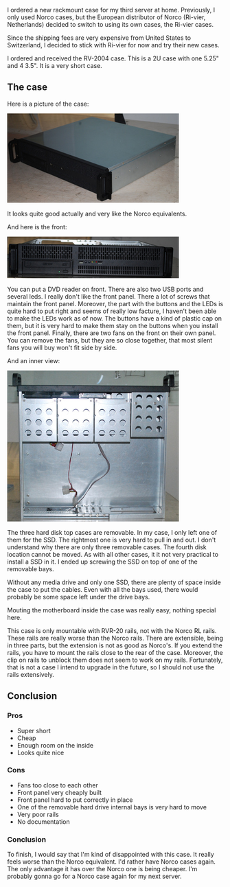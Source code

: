 I ordered a new rackmount case for my third server at home. Previously, I only used Norco cases, but the European distributor of Norco (Ri-vier, Netherlands) decided to switch to using its own cases, the Ri-vier cases. 

Since the shipping fees are very expensive from United States to Switzerland, I decided to stick with Ri-vier for now and try their new cases. 

I ordered and received the RV-2004 case. This is a 2U case with one 5.25" and 4 3.5". It is a very short case. 

## The case

Here is a picture of the case: 

![RV-2004 case](/images/RVS-2004_1_LRG.jpg)

It looks quite good actually and very like the Norco equivalents. 

And here is the front: 

![RV-2004 case front view](/images/RVS-2004_4_LRG.jpg)

You can put a DVD reader on front. There are also two USB ports and several leds. I really don't like the front panel. There a lot of screws that maintain the front panel. Moreover, the part with the buttons and the LEDs is quite hard to put right and seems of really low facture, I haven't been able to make the LEDs work as of now. The buttons have a kind of plastic cap on them, but it is very hard to make them stay on the buttons when you install the front panel. Finally, there are two fans on the front on their own panel. You can remove the fans, but they are so close together, that most silent fans you will buy won't fit side by side. 

And an inner view: 

![RV-2004 case inner view](/images/RVS-2004_7_LRG.jpg)

The three hard disk top cases are removable. In my case, I only left one of them for the SSD. The rightmost one is very hard to pull in and out. I don't understand why there are only three removable cases. The fourth disk location cannot be moved. As with all other cases, it it not very practical to install a SSD in it. I ended up screwing the SSD on top of one of the removable bays. 

Without any media drive and only one SSD, there are plenty of space inside the case to put the cables. Even with all the bays used, there would probably be some space left under the drive bays. 

Mouting the motherboard inside the case was really easy, nothing special here. 

This case is only mountable with RVR-20 rails, not with the Norco RL rails. These rails are really worse than the Norco rails. There are extensible, being in three parts, but the extension is not as good as Norco's. If you extend the rails, you have to mount the rails close to the rear of the case. Moreover, the clip on rails to unblock them does not seem to work on my rails. Fortunately, that is not a case I intend to upgrade in the future, so I should not use the rails extensively. 

## Conclusion

### Pros

* Super short
* Cheap
* Enough room on the inside
* Looks quite nice

### Cons

* Fans too close to each other
* Front panel very cheaply built
* Front panel hard to put correctly in place
* One of the removable hard drive internal bays is very hard to move
* Very poor rails
* No documentation

### Conclusion

To finish, I would say that I'm kind of disappointed with this case. It really feels worse than the Norco equivalent. I'd rather have Norco cases again. The only advantage it has over the Norco one is being cheaper. I'm probably gonna go for a Norco case again for my next server. 